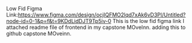 Low Fid Figma Link:https://www.figma.com/design/ocjIQFMO2lqd7xAk6vD3Pl/Untitled?node-id=0-1&p=f&t=9KDdLidDJT9Tp5iv-0
This is the low fid figma link I attached readme file of frontend in my capstone MOveInn.
adding this to github capstone MOveinn.
